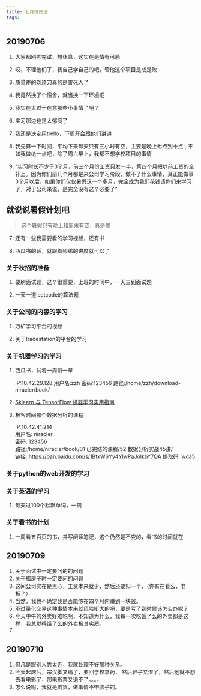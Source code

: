 ```yaml
---
title: 七月份日记
tags:
---
```


<!-- more -->

## 20190706

1. 大家都刚考完试，想休息，这实在是情有可原

2. 哎，不理他们了，我自己学自己的吧，管他这个项目是成是败

3. 质量差的剃须刀真的是害死人了

4. 我竟然换了个宿舍，就当换一下环境吧

5. 我实在太过于在意那些小事情了吧？

6. 实习那边也是太郁闷了

7. 我还是决定用trello，下周开会跟他们讲讲

1. 我先算一下时间，平均下来每天只有三小时有空，主要是晚上七点到十点
, 不如我做绝一点吧，除了周六早上，我都不想学校项目的事情

6. “实习时长不少于3个月，前三个月份工资只发一半，第四个月把以前工资的全补上。因为你们前几个月都是来公司学习阶段，做不了什么事情，真正能做事3个月以后，如果你们仅仅暑假这一个多月，完全成为我们花钱请你们来学习了，对于公司来说，是完全没有这个必要了”

## 就说说暑假计划吧

> 这个暑假只有晚上和周末有空，真是惨

7. 还有一些我需要看的学习视频，还有书

8. 西瓜书的话，就跟着师弟的进度就可以了

### 关于秋招的准备

1. 要刷面试题，这个很重要，上班的时间中，一天三到面试题

1. 一天一道leetcode的算法题

### 关于公司的内容的学习

1. 万矿学习平台的视频

2. 关于tradestation的平台的学习

### 关于机器学习的学习

1. 西瓜书，试着一周讲一章

    IP:10.42.29.128
    用户名:zzh
    密码:123456
    路径:/home/zzh/download-niracler/book/

2. [Sklearn 与 TensorFlow 机器学习实用指南](https://github.com/apachecn/hands-on-ml-zh/tree/d6963c5048a1d4b1da9e741c625f7cc2a1400235)

3. 极客时间那个数据分析的课程  

    IP:10.42.41.214  
    用户名: niracler  
    密码: 123456  
    路径:/home/niracler/book/01 已完结的课程/52 数据分析实战45讲/  
    链接: https://pan.baidu.com/s/1BtxW6Yy4YIwPaJoIkbY7QA 提取码: wda5 


### 关于python的web开发的学习

### 关于英语的学习

1. 每天过100个默默单词，一周

### 关于看书的计划

1. 一周看五百页的书，并写阅读笔记，这个仍然是不变的，看书的时间就在

## 20190709

1. 关于面试中一定要问的的问题
2. 关于租房子时一定要问的问题
3. 这间公司实在是黑心，工资本来就少，然后还要扣一半，（你有在看么，老板？）
4. 当然，我也不确定我是否能够在四个月内赚到一块钱。
5. 不过量化交易这种事情本来就风险挺大的吧，要是亏了到时候该怎么办呢？
6. 今天中午的外卖好难吃啊，不知道为什么，我每一次吃饿了么的外卖都是这样，我总觉得饿了么的外卖极其劣质。
7. 


## 20190710

1. 但凡是跟别人靠太近，我就处理不好那种关系。
2. 今天起床后，宗汉脚又痛了，要回学校拿药， 然后鞋子又湿了，然后他就不想去看电影了，那电影票又退不了。。。。
3. 怎么说呢，我就是坑货，做事情不带脑子的。